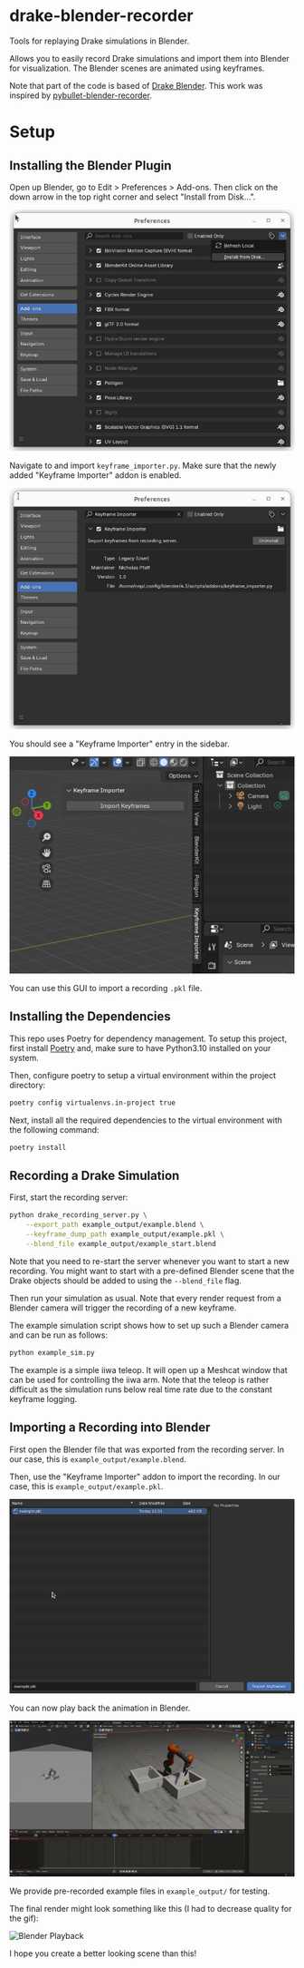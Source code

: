 # drake-blender-recorder
Tools for replaying Drake simulations in Blender.

Allows you to easily record Drake simulations and import them into Blender for
visualization. The Blender scenes are animated using keyframes.

Note that part of the code is based of [Drake Blender](https://github.com/RobotLocomotion/drake-blender).
This work was inspired by [pybullet-blender-recorder](https://github.com/huy-ha/pybullet-blender-recorder).

# Setup

## Installing the Blender Plugin

Open up Blender, go to Edit > Preferences > Add-ons. Then click on the down arrow in
the top right corner and select "Install from Disk...".

![Blender Plugin Installation](media/blender_plugin_install.png)

Navigate to and import `keyframe_importer.py`. Make sure that the newly added
"Keyframe Importer" addon is enabled.

![Blender Addon Enabled](media/blender_plugin_enabled.png)

You should see a "Keyframe Importer" entry in the sidebar.

![Blender Sidebar](media/blender_sidebar.png)

You can use this GUI to import a recording `.pkl` file.

## Installing the Dependencies

This repo uses Poetry for dependency management. To setup this project, first install
[Poetry](https://python-poetry.org/docs/#installation) and, make sure to have Python3.10
installed on your system.

Then, configure poetry to setup a virtual environment within the project directory:
```bash
poetry config virtualenvs.in-project true
```

Next, install all the required dependencies to the virtual environment with the
following command:
```bash
poetry install
```

## Recording a Drake Simulation

First, start the recording server:

```bash
python drake_recording_server.py \
    --export_path example_output/example.blend \
    --keyframe_dump_path example_output/example.pkl \
    --blend_file example_output/example_start.blend
```
Note that you need to re-start the server whenever you want to start a new recording.
You might want to start with a pre-defined Blender scene that the Drake objects should
be added to using the `--blend_file` flag.

Then run your simulation as usual. Note that every render request from a Blender camera
will trigger the recording of a new keyframe.

The example simulation script shows how to set up such a Blender camera and can be run
as follows:

```bash
python example_sim.py
```

The example is a simple iiwa teleop. It will open up a Meshcat window that can be used
for controlling the iiwa arm. Note that the teleop is rather difficult as the simulation
runs below real time rate due to the constant keyframe logging.

## Importing a Recording into Blender

First open the Blender file that was exported from the recording server. In our case,
this is `example_output/example.blend`.

Then, use the "Keyframe Importer" addon to import the recording. In our case, this is
`example_output/example.pkl`.

![Blender Import](media/blender_pkl_import.png)

You can now play back the animation in Blender.

![Blender Playback](media/blender_imported_keyframes.gif)

We provide pre-recorded example files in `example_output/` for testing.

The final render might look something like this (I had to decrease quality for the gif):

![Blender Playback](media/blender_playback.gif)

I hope you create a better looking scene than this!
